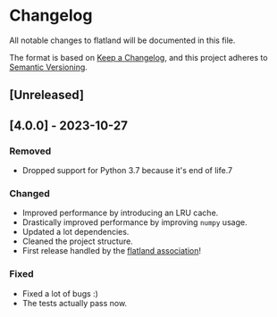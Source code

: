 # Changelog

All notable changes to flatland will be documented in this file.

The format is based on [Keep a Changelog](https://keepachangelog.com/),
and this project adheres to [Semantic Versioning](https://semver.org/).

## [Unreleased]

## [4.0.0] - 2023-10-27

### Removed

- Dropped support for Python 3.7 because it's end of life.7

### Changed

- Improved performance by introducing an LRU cache.
- Drastically improved performance by improving `numpy` usage.
- Updated a lot dependencies.
- Cleaned the project structure.
- First release handled by the [flatland association](https://www.flatland-association.org/)!

### Fixed

- Fixed a lot of bugs :)
- The tests actually pass now.
